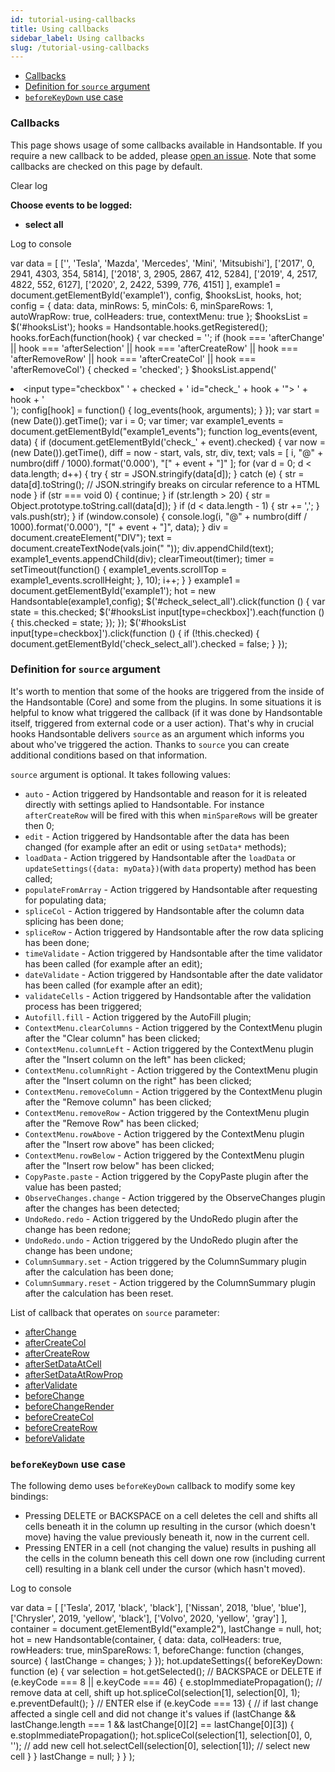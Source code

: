 ```yaml
---
id: tutorial-using-callbacks
title: Using callbacks
sidebar_label: Using callbacks
slug: /tutorial-using-callbacks
---
```


*   [Callbacks](#page-callbacks)
*   [Definition for `source` argument](#page-source-definition)
*   [`beforeKeyDown` use case](#page-beforeKeyDown)

### Callbacks

This page shows usage of some callbacks available in Handsontable. If you require a new callback to be added, please [open an issue](https://github.com/handsontable/handsontable/issues/new). Note that some callbacks are checked on this page by default.

Clear log

**Choose events to be logged:**

*   **select all**

Log to console

var data = \[ \['', 'Tesla', 'Mazda', 'Mercedes', 'Mini', 'Mitsubishi'\], \['2017', 0, 2941, 4303, 354, 5814\], \['2018', 3, 2905, 2867, 412, 5284\], \['2019', 4, 2517, 4822, 552, 6127\], \['2020', 2, 2422, 5399, 776, 4151\] \], example1 = document.getElementById('example1'), config, $hooksList, hooks, hot; config = { data: data, minRows: 5, minCols: 6, minSpareRows: 1, autoWrapRow: true, colHeaders: true, contextMenu: true }; $hooksList = $('#hooksList'); hooks = Handsontable.hooks.getRegistered(); hooks.forEach(function(hook) { var checked = ''; if (hook === 'afterChange' || hook === 'afterSelection' || hook === 'afterCreateRow' || hook === 'afterRemoveRow' || hook === 'afterCreateCol' || hook === 'afterRemoveCol') { checked = 'checked'; } $hooksList.append('<li><label><input type="checkbox" ' + checked + ' id="check\_' + hook + '"> ' + hook + '</label></li>'); config\[hook\] = function() { log\_events(hook, arguments); } }); var start = (new Date()).getTime(); var i = 0; var timer; var example1\_events = document.getElementById("example1\_events"); function log\_events(event, data) { if (document.getElementById('check\_' + event).checked) { var now = (new Date()).getTime(), diff = now - start, vals, str, div, text; vals = \[ i, "@" + numbro(diff / 1000).format('0.000'), "\[" + event + "\]" \]; for (var d = 0; d < data.length; d++) { try { str = JSON.stringify(data\[d\]); } catch (e) { str = data\[d\].toString(); // JSON.stringify breaks on circular reference to a HTML node } if (str === void 0) { continue; } if (str.length > 20) { str = Object.prototype.toString.call(data\[d\]); } if (d < data.length - 1) { str += ','; } vals.push(str); } if (window.console) { console.log(i, "@" + numbro(diff / 1000).format('0.000'), "\[" + event + "\]", data); } div = document.createElement("DIV"); text = document.createTextNode(vals.join(" ")); div.appendChild(text); example1\_events.appendChild(div); clearTimeout(timer); timer = setTimeout(function() { example1\_events.scrollTop = example1\_events.scrollHeight; }, 10); i++; } } example1 = document.getElementById('example1'); hot = new Handsontable(example1,config); $('#check\_select\_all').click(function () { var state = this.checked; $('#hooksList input\[type=checkbox\]').each(function () { this.checked = state; }); }); $('#hooksList input\[type=checkbox\]').click(function () { if (!this.checked) { document.getElementById('check\_select\_all').checked = false; } });

### Definition for `source` argument

It's worth to mention that some of the hooks are triggered from the inside of the Handsontable (Core) and some from the plugins. In some situations it is helpful to know what triggered the callback (if it was done by Handsontable itself, triggered from external code or a user action). That's why in crucial hooks Handsontable delivers `source` as an argument which informs you about who've triggered the action. Thanks to `source` you can create additional conditions based on that information.

`source` argument is optional. It takes following values:

*   `auto` - Action triggered by Handsontable and reason for it is releated directly with settings aplied to Handsontable. For instance `afterCreateRow` will be fired with this when `minSpareRows` will be greater then 0;
*   `edit` - Action triggered by Handsontable after the data has been changed (for example after an edit or using `setData*` methods);
*   `loadData` - Action triggered by Handsontable after the `loadData` or `updateSettings({data: myData})`(with `data` property) method has been called;
*   `populateFromArray` - Action triggered by Handsontable after requesting for populating data;
*   `spliceCol` - Action triggered by Handsontable after the column data splicing has been done;
*   `spliceRow` - Action triggered by Handsontable after the row data splicing has been done;
*   `timeValidate` - Action triggered by Handsontable after the time validator has been called (for example after an edit);
*   `dateValidate` - Action triggered by Handsontable after the date validator has been called (for example after an edit);
*   `validateCells` - Action triggered by Handsontable after the validation process has been triggered;
*   `Autofill.fill` - Action triggered by the AutoFill plugin;
*   `ContextMenu.clearColumns` - Action triggered by the ContextMenu plugin after the "Clear column" has been clicked;
*   `ContextMenu.columnLeft` - Action triggered by the ContextMenu plugin after the "Insert column on the left" has been clicked;
*   `ContextMenu.columnRight` - Action triggered by the ContextMenu plugin after the "Insert column on the right" has been clicked;
*   `ContextMenu.removeColumn` - Action triggered by the ContextMenu plugin after the "Remove column" has been clicked;
*   `ContextMenu.removeRow` - Action triggered by the ContextMenu plugin after the "Remove Row" has been clicked;
*   `ContextMenu.rowAbove` - Action triggered by the ContextMenu plugin after the "Insert row above" has been clicked;
*   `ContextMenu.rowBelow` - Action triggered by the ContextMenu plugin after the "Insert row below" has been clicked;
*   `CopyPaste.paste` - Action triggered by the CopyPaste plugin after the value has been pasted;
*   `ObserveChanges.change` - Action triggered by the ObserveChanges plugin after the changes has been detected;
*   `UndoRedo.redo` - Action triggered by the UndoRedo plugin after the change has been redone;
*   `UndoRedo.undo` - Action triggered by the UndoRedo plugin after the change has been undone;
*   `ColumnSummary.set` - Action triggered by the ColumnSummary plugin after the calculation has been done;
*   `ColumnSummary.reset` - Action triggered by the ColumnSummary plugin after the calculation has been reset.

List of callback that operates on `source` parameter:

*   [afterChange](https://handsontable.com/docs/8.2.0/Hooks.html#event:afterChange)
*   [afterCreateCol](https://handsontable.com/docs/8.2.0/Hooks.html#event:afterCreateCol)
*   [afterCreateRow](https://handsontable.com/docs/8.2.0/Hooks.html#event:afterCreateRow)
*   [afterSetDataAtCell](https://handsontable.com/docs/8.2.0/Hooks.html#event:afterSetDataAtCell)
*   [afterSetDataAtRowProp](https://handsontable.com/docs/8.2.0/Hooks.html#event:afterSetDataAtRowProp)
*   [afterValidate](https://handsontable.com/docs/8.2.0/Hooks.html#event:afterValidate)
*   [beforeChange](https://handsontable.com/docs/8.2.0/Hooks.html#event:beforeChange)
*   [beforeChangeRender](https://handsontable.com/docs/8.2.0/Hooks.html#event:beforeChangeRender)
*   [beforeCreateCol](https://handsontable.com/docs/8.2.0/Hooks.html#event:beforeCreateCol)
*   [beforeCreateRow](https://handsontable.com/docs/8.2.0/Hooks.html#event:beforeCreateRow)
*   [beforeValidate](https://handsontable.com/docs/8.2.0/Hooks.html#event:beforeValidate)

### `beforeKeyDown` use case

The following demo uses `beforeKeyDown` callback to modify some key bindings:

*   Pressing DELETE or BACKSPACE on a cell deletes the cell and shifts all cells beneath it in the column up resulting in the cursor (which doesn't move) having the value previously beneath it, now in the current cell.
*   Pressing ENTER in a cell (not changing the value) results in pushing all the cells in the column beneath this cell down one row (including current cell) resulting in a blank cell under the cursor (which hasn't moved).

Log to console

var data = \[ \['Tesla', 2017, 'black', 'black'\], \['Nissan', 2018, 'blue', 'blue'\], \['Chrysler', 2019, 'yellow', 'black'\], \['Volvo', 2020, 'yellow', 'gray'\] \], container = document.getElementById("example2"), lastChange = null, hot; hot = new Handsontable(container, { data: data, colHeaders: true, rowHeaders: true, minSpareRows: 1, beforeChange: function (changes, source) { lastChange = changes; } }); hot.updateSettings({ beforeKeyDown: function (e) { var selection = hot.getSelected(); // BACKSPACE or DELETE if (e.keyCode === 8 || e.keyCode === 46) { e.stopImmediatePropagation(); // remove data at cell, shift up hot.spliceCol(selection\[1\], selection\[0\], 1); e.preventDefault(); } // ENTER else if (e.keyCode === 13) { // if last change affected a single cell and did not change it's values if (lastChange && lastChange.length === 1 && lastChange\[0\]\[2\] == lastChange\[0\]\[3\]) { e.stopImmediatePropagation(); hot.spliceCol(selection\[1\], selection\[0\], 0, ''); // add new cell hot.selectCell(selection\[0\], selection\[1\]); // select new cell } } lastChange = null; } } );
